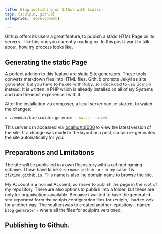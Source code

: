 ```yaml
---
title: Blog publishing on Github with Sculpin
tags: [sculpin, github]
categories: [development]

---
```


Github offers its users a great feature, to publish a static HTML Page on its servers -  like this one you currently 
reading on. In this post i want to talk about, how my process looks like.

## Generating the static Page
A perfect addtion to this feature are static Site generators. These tools converts markdown files into HTML files. 
Github promots Jekyll as site generator, but you have to hassle with Ruby, so i decieded to use [Sculpin](https://sculpin.io/) 
instead. It is written in PHP which is already installed on all of my Systems and i am the most experienced with it.

After the installation via composer, a local server can be started, to watch the changes:
~~~bash
$ ./vendor/bin/sculpin generate --watch --server
~~~
This server can accessed via [localhost:8000](http://localhost:8000) to view the latest version of the site.
If a change was made to the layout or a post, sculpin re-generates the site automatically for you.

## Preparations and Limitations

The site will be published in a own Repository wiht a defined naming schame. These have to be `$username.github.io` - 
in my case it is `zf2timo.github.io`. This name is also the domain name to browse the site.

My Account is a normal Account, so i have to publish the page in the root of my repository. There are also options to 
publish into a folder, but these are only for organisations available.
Because i wanted to have the generated site seperated form the sculpin configuration files for sculpin, i had to look 
for another way. The soultion was to created another repository - named `blog-generator` - 
where all the files for sculpins versioned.

## Publishing to Github.
